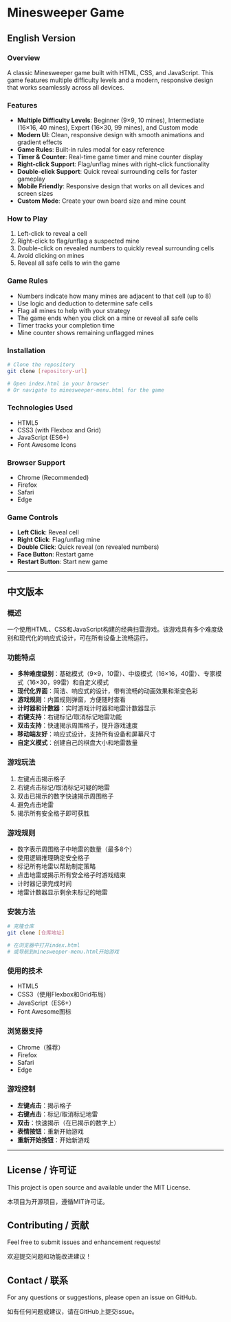 # Minesweeper Game

## English Version

### Overview
A classic Minesweeper game built with HTML, CSS, and JavaScript. This game features multiple difficulty levels and a modern, responsive design that works seamlessly across all devices.

### Features
- **Multiple Difficulty Levels**: Beginner (9×9, 10 mines), Intermediate (16×16, 40 mines), Expert (16×30, 99 mines), and Custom mode
- **Modern UI**: Clean, responsive design with smooth animations and gradient effects
- **Game Rules**: Built-in rules modal for easy reference
- **Timer & Counter**: Real-time game timer and mine counter display
- **Right-click Support**: Flag/unflag mines with right-click functionality
- **Double-click Support**: Quick reveal surrounding cells for faster gameplay
- **Mobile Friendly**: Responsive design that works on all devices and screen sizes
- **Custom Mode**: Create your own board size and mine count

### How to Play
1. Left-click to reveal a cell
2. Right-click to flag/unflag a suspected mine
3. Double-click on revealed numbers to quickly reveal surrounding cells
4. Avoid clicking on mines
5. Reveal all safe cells to win the game

### Game Rules
- Numbers indicate how many mines are adjacent to that cell (up to 8)
- Use logic and deduction to determine safe cells
- Flag all mines to help with your strategy
- The game ends when you click on a mine or reveal all safe cells
- Timer tracks your completion time
- Mine counter shows remaining unflagged mines

### Installation
```bash
# Clone the repository
git clone [repository-url]

# Open index.html in your browser
# Or navigate to minesweeper-menu.html for the game
```

### Technologies Used
- HTML5
- CSS3 (with Flexbox and Grid)
- JavaScript (ES6+)
- Font Awesome Icons

### Browser Support
- Chrome (Recommended)
- Firefox
- Safari
- Edge

### Game Controls
- **Left Click**: Reveal cell
- **Right Click**: Flag/unflag mine
- **Double Click**: Quick reveal (on revealed numbers)
- **Face Button**: Restart game
- **Restart Button**: Start new game

---

## 中文版本

### 概述
一个使用HTML、CSS和JavaScript构建的经典扫雷游戏。该游戏具有多个难度级别和现代化的响应式设计，可在所有设备上流畅运行。

### 功能特点
- **多种难度级别**：基础模式（9×9，10雷）、中级模式（16×16，40雷）、专家模式（16×30，99雷）和自定义模式
- **现代化界面**：简洁、响应式的设计，带有流畅的动画效果和渐变色彩
- **游戏规则**：内置规则弹窗，方便随时查看
- **计时器和计数器**：实时游戏计时器和地雷计数器显示
- **右键支持**：右键标记/取消标记地雷功能
- **双击支持**：快速揭示周围格子，提升游戏速度
- **移动端友好**：响应式设计，支持所有设备和屏幕尺寸
- **自定义模式**：创建自己的棋盘大小和地雷数量

### 游戏玩法
1. 左键点击揭示格子
2. 右键点击标记/取消标记可疑的地雷
3. 双击已揭示的数字快速揭示周围格子
4. 避免点击地雷
5. 揭示所有安全格子即可获胜

### 游戏规则
- 数字表示周围格子中地雷的数量（最多8个）
- 使用逻辑推理确定安全格子
- 标记所有地雷以帮助制定策略
- 点击地雷或揭示所有安全格子时游戏结束
- 计时器记录完成时间
- 地雷计数器显示剩余未标记的地雷

### 安装方法
```bash
# 克隆仓库
git clone [仓库地址]

# 在浏览器中打开index.html
# 或导航到minesweeper-menu.html开始游戏
```

### 使用的技术
- HTML5
- CSS3（使用Flexbox和Grid布局）
- JavaScript（ES6+）
- Font Awesome图标

### 浏览器支持
- Chrome（推荐）
- Firefox
- Safari
- Edge

### 游戏控制
- **左键点击**：揭示格子
- **右键点击**：标记/取消标记地雷
- **双击**：快速揭示（在已揭示的数字上）
- **表情按钮**：重新开始游戏
- **重新开始按钮**：开始新游戏

---

## License / 许可证

This project is open source and available under the MIT License.

本项目为开源项目，遵循MIT许可证。

## Contributing / 贡献

Feel free to submit issues and enhancement requests!

欢迎提交问题和功能改进建议！

## Contact / 联系

For any questions or suggestions, please open an issue on GitHub.

如有任何问题或建议，请在GitHub上提交issue。
